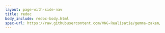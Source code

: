 ```yaml
---
layout: page-with-side-nav
title: redoc
body_include: redoc-body.html
spec-url: https://raw.githubusercontent.com/VNG-Realisatie/gemma-zaken/master/api-specificatie/drc/1.4.x/1.4.3/openapi.yaml
---
```

<redoc spec-url='{{ page.spec-url}}'></redoc>
